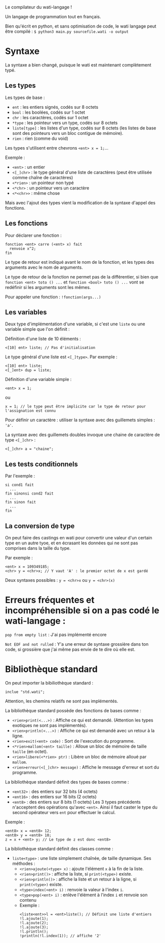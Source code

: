 Le compilateur du wati-langage !

Un langage de programmation tout en français.

Bien qu'écrit en python, et sans optimisation de code, le wati langage peut être compilé : 
`$ python3 main.py sourcefile.wati -o output`

# Syntaxe
La syntaxe a bien changé, puisque le wati est maintenant complètement typé.

## Les types
Les types de base : 
 - `ent` : les entiers signés, codés sur 8 octets
 - `bool` : les boolées, codés sur 1 octet
 - `chr` : les caractères, codés sur 1 octet
 - `*type` : les pointeur vers un type, codés sur 8 octets
 - `liste[type]` : les listes d'un type, codés sur 8 octets (les listes de base sont des pointeurs vers un bloc contigue de mémoire).
 - `rien` : rien (comme du void)

Les types s'utilisent entre chevrons `<ent> x = 1;`...

Exemple :
 - `<ent>` : un entier
 - `<[_]chr>` : le type général d'une liste de caractères (peut être utilisée comme chaîne de caractères)
 - `<*rien>` : un pointeur non typé
 - `<*chr>` : un pointeur vers un caractère
 - `<*<chr>>` : même chose


Mais avec l'ajout des types vient la modification de la syntaxe d'appel des fonctions.
## Les fonctions
Pour déclarer une fonction :
```wati
fonction <ent> carre (<ent> x) fait
  renvoie x^2;
fin
```
Le type de retour est indiqué avant le nom de la fonction, et les types des arguments avec le nom de arguments.

Le type de retour de la fonction ne permet pas de la différentier, si bien que `fonction <ent> toto () ...` et `fonction <bool> toto () ...` vont se redéfinir si les arguments sont les mêmes.

Pour appeler une fonction : `!fonction(args...)`

## Les variables
Deux type d'implémentation d'une variable, si c'est une `liste` ou une variable simple que l'on définit : 

Définition d'une liste de 10 éléments : 
```
<[10] ent> liste; // Pas d'initialisation
```
Le  type général d'une liste est `<[_]type>`. Par exemple : 
```
<[10] ent> liste;
<[_]ent> dup = liste;
```

Définition d'une variable simple : 
```
<ent> x = 1;
```
ou 
```
x = 1; // le type peut être implicite car le type de retour pour l'assignation est connu
```

Pour définir un caractère : utiliser la syntaxe avec des guillemets simples : `'a'`.

La syntaxe avec des guillemets doubles invoque une chaine de caractère de type `<[_]chr>` : 
```
<[_]chr> a = "chaine";
```

## Les tests conditionnels
Par l'exemple : 
```
si cond1 fait
  ...
fin sinonsi cond2 fait
  ...
fin sinon fait
  ...
fin
```

## La conversion de type
On peut faire des castings en wati pour convertir une valeur d'un certain type en un autre tyoe, et en écrasant les données qui ne sont pas comprises dans la taille du type.

Par exemple :
```
<ent> x = 109349185;
<chr> y = <chr>x; // Y vaut 'A' : le premier octet de x est gardé
```
Deux syntaxes possibles : 
`y = <chr>x` ou `y = <chr>(x)`

# Erreurs fréquentes et incompréhensible si on a pas codé le wati-langage : 
`pop from empty list` : J'ai pas implémenté encore

`Not EOF and not rulled` : Y'a une erreur de syntaxe grossière dans ton code, si grossière que j'ai même pas envie de te dire où elle est.

# Bibliothèque standard
On peut importer la bibiliothèque standard :
```
inclue "std.wati";
```
Attention, les chemins relatifs ne sont pas implémentés.

La bibliothèque standard possède des fonctions de bases comme :
 - `<rien>print(<...>)` : Affiche ce qui est demandé. (Attention les types exotiques ne sont pas implémentés).
 - `<rien>println(<...>)` : Affiche ce qui est demandé avec un retour à la ligne.
 - `<rien>exit(<ent> code)` : Sort de l'execution du programme.
 - `<*rien>mallom(<ent> taille)` : Alloue un bloc de mémoire de taille `taille` (en octet).
 - `<rien>libere(<*rien> ptr)` : Libère un bloc de mémoire alloué par `mallom`.
 - `<rien>erreur(<[_]chr> message)` : Affiche le message d'erreur et sort du programme.


La bibliothèque standard définit des types de bases comme :
 - `<ent32>` : des entiers sur 32 bits (4 octets)
 - `<ent16>` : des entiers sur 16 bits (2 octets)
 - `<ent8>`  : des entiers sur 8 bits (1 octets)
Les 3 types précédents n'acceptent des opérations qu'avec `<ent>`. Ainsi il faut caster le type du second opérateur vers `ent` pour effectuer le calcul.

Exemple : 
```
<ent8> x = <ent8> 12;
<ent8> y = <ent8> 10;
z = x + <ent> y; // Le type de z est donc <ent8>
```

La bibliothèque standard définit des classes comme :
 - `liste<type>` : une liste simplement chaînée, de taille dynamique. Ses méthodes : 
   - `<rien>ajoute(<type> x)` : ajoute l'élément `x` à la fin de la liste.
   - `<rien>print()>` : affiche la liste, si `print(<type>)` existe.
   - `<rien>println()>` : affiche la liste et un retour à la ligne, si `print(<type>)` existe.
   - `<type>index(<ent> i)` : renvoie la valeur à l'index `i`.
   - `<type>pop(<ent> i)` : enlève l'élément à l'index `i` et renvoie son contenu
   - Exemple :
     ```
     <liste<ent>>l = <ent>liste(); // Définit une liste d'entiers
     !l.ajoute(1);
     !l.ajoute(2);
     !l.ajoute(3);
     !l.println();
     !println(!l.index(1)); // affiche '2'
     ```

 











